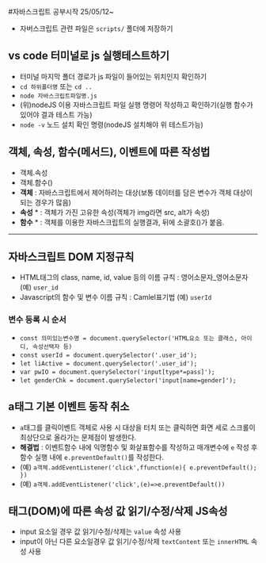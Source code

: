 #자바스크립트 공부시작 25/05/12~
* 자버스크립트 관련 파일은 `scripts/` 폴더에 저장하기
## vs code 터미널로 js 실행테스트하기
* 터미널 마지막 폴더 경로가 js 파일이 들어있는 위치인지 확인하기
* `cd 하위폴더명` 또는 `cd ..`
* `node 자바스크립트파일명.js`
* (위)nodeJS 이용 자바스크립트 파일 실행 명령어 작성하고 확인하기(실행 함수가 있어야 결과 테스트 가능)
* `node -v` 노드 설치 확인 명령(nodeJS 설치해야 위 테스트가능)
## 객체, 속성, 함수(메서드), 이벤트에 따른 작성법
* 객체.속성
* 객체.함수()
* **객체** : 자바스크립트에서 제어하려는 대상(보통 데이터를 담은 변수가 객체 대상이 되는 경우가 많음)
* **속성** * : 객체가 가진 고유한 속성(객체가 img라면 src, alt가 속성)
* **함수** * : 객체를 이용한 자바스크립트의 실행결과, 뒤에 소괄호()가 붙음.
-------------
## 자바스크립트 DOM 지정규칙
* HTML태그의 class, name, id, value 등의 이름 규칙 : 영어소문자_영어소문자 (예) `user_id`
* Javascript의 함수 및 변수 이름 규칙 : Camlel표기법 (예)
`userId`
### 변수 등록 시 순서
* `const 의미있는변수명 = document.querySelector('HTML요소 또는 클래스, 아이디, 속성선택자 등)`
* `const userId = document.querySelector('.user_id');`
* `let liActive = document.querySelector('.user_id');`
* `var pwIO = document.querySelector('input[type*=pass]');`
* `let genderChk = document.querySelector('input[name=gender]');`
## a태그 기본 이벤트 동작 취소
* `a`태그를 클릭이벤트 객체로 사용 시 대상을 터치 또는 클릭하면 화면 세로 스크롤이 최상단으로 올라가는 문제점이 발생한다.
* **해결법** : 이벤트함수 내에 익명함수 및 화살표함수를 작성하고 매개변수에 `e` 작성 후 함수 실행 내에 `e.preventDefault()`를 작성한다.
* (예) `a객체.addEventListener('click',ffunction(e){ e.preventDefault(); })`
* (예) `a객체.addEventListener('click',(e)=>e.preventDefault())`
## 태그(DOM)에 따른 속성 값 읽기/수정/삭제 JS속성
* input 요소일 경우 값 읽기/수정/삭제는 `value` 속성 사용
* input이 아닌 다른 요소일경우 값 읽기/수정/삭제 `textContent` 또는 `innerHTML` 속성 사용